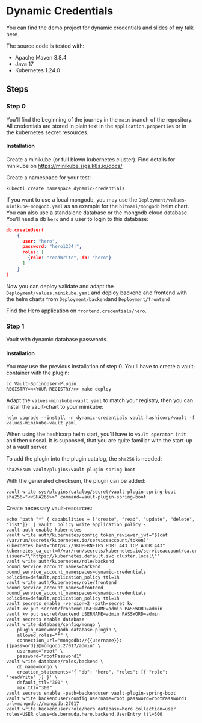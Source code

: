 # Dynamic Credentials

You can find the demo project for dynamic credentials and slides of my talk here.

The source code is tested with:

* Apache Maven 3.8.4
* Java 17
* Kubernetes 1.24.0

## Steps

### Step 0

You'll find the beginning of the journey in the `main` branch of the repository. All credentials are stored in plain
text in the `application.properties` or in the kubernetes secret resources.

#### Installation

Create a minikube (or full blown kubernetes cluster). Find details for minikube on https://minikube.sigs.k8s.io/docs/

Create a namespace for your test:

```shell
kubectl create namespace dynamic-credentials
```

If you want to use a local mongodb, you may use the `Deployment/values-minikube-mongodb.yaml` as an example for
the `bitnami/mongodb` helm chart. You can also use a standalone database or the mongodb cloud database. You'll need a
db `hero` and a user to login to this database:

```json
db.createUser(
    {
      user: "hero",
      password: "hero1234!",
      roles: [
        {role: "readWrite", db: "hero"}
      ]
    }
)
```

Now you can deploy validate and adapt the `Deployment/values.minikube.yaml` and deploy backend and frontend with the helm charts from `Deployment/backend`and `Deployment/frontend` 

Find the Hero application on `frontend.credentials/hero`.

### Step 1

Vault with dynamic database passwords.


#### Installation

You may use the previous installation of step 0. You'll have to create a vault-container with the plugin:
```shell
cd Vault-SpringUser-Plugin 
REGISTRY=<<YOUR REGISTRY/>> make deploy
```

Adapt the `values-minikube-vault.yaml` to match your registry, then you can install the vault-chart to your minikube:

```shell
helm upgrade --install -n dynamic-credentials vault hashicorp/vault -f values-minikube-vault.yaml
```

When using the hashicorp helm start, you'll have to `vault operator init` and then unseal. It is supposed, that you are quite familiar with the start-up of a vault server. 

To add the plugin into the plugin catalog, the `sha256` is needed:
```shell
sha256sum vault/plugins/vault-plugin-spring-boot
```

With the generated checksum, the plugin can be added:
```shell
vault write sys/plugins/catalog/secret/vault-plugin-spring-boot sha256="<<SHA265>>" command=vault-plugin-spring-boot
```

Create necessary vault-resources:
```shell
echo 'path "*" { capabilities = ["create", "read", "update", "delete", "list"]}' | vault  policy write application_policy - 
vault auth enable kubernetes
vault write auth/kubernetes/config token_reviewer_jwt="$(cat /var/run/secrets/kubernetes.io/serviceaccount/token)" kubernetes_host="https://$KUBERNETES_PORT_443_TCP_ADDR:443" kubernetes_ca_cert=@/var/run/secrets/kubernetes.io/serviceaccount/ca.crt issuer="\"https://kubernetes.default.svc.cluster.local\""
vault write auth/kubernetes/role/backend bound_service_account_names=backend bound_service_account_namespaces=dynamic-credentials policies=default,application_policy ttl=1h
vault write auth/kubernetes/role/frontend bound_service_account_names=frontend bound_service_account_namespaces=dynamic-credentials policies=default,application_policy ttl=1h
vault secrets enable -version=2 -path=secret kv
vault kv put secret/frontend USERNAME=admin PASSWORD=admin
vault kv put secret/backend USERNAME=admin PASSWORD=admin
vault secrets enable database
vault write database/config/mongo \
    plugin_name=mongodb-database-plugin \
    allowed_roles="*" \
    connection_url="mongodb://{{username}}:{{password}}@mongodb:27017/admin" \
    username="root" \
    password="rootPassword1"
vault write database/roles/backend \
    db_name=mongo \
    creation_statements='{ "db": "hero", "roles": [{ "role": "readWrite" }] }' \
    default_ttl="300" \
    max_ttl="300"
vault secrets enable -path=backenduser vault-plugin-spring-boot
vault write backenduser/config username=root password=rootPassword1 url=mongodb://mongodb:27017
vault write backenduser/role/hero database=hero collection=user roles=USER class=de.bermuda.hero.backend.UserEntry ttl=300
```



